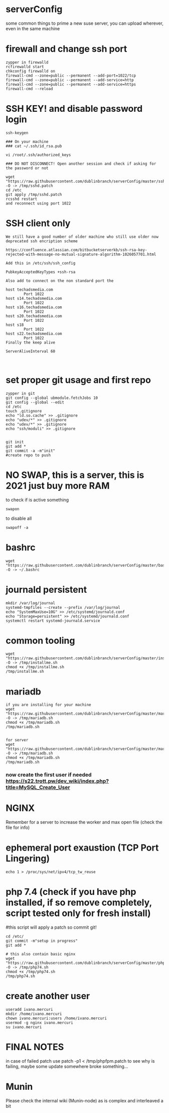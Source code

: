# serverConfig
some common things to prime a new suse server, you can upload wherever, even in the same machine


# firewall and change ssh port
```
zypper in firewalld
rcfirewalld start
chkconfig firewalld on
firewall-cmd --zone=public --permanent --add-port=1022/tcp
firewall-cmd --zone=public --permanent --add-service=http
firewall-cmd --zone=public --permanent --add-service=https
firewall-cmd --reload
```


# SSH KEY! and disable password login 

```
ssh-keygen

### On your machine
### cat ~/.ssh/id_rsa.pub 

vi /root/.ssh/authorized_keys

### DO NOT DISCONNECT! Open another session and check if asking for the password or not

wget "https://raw.githubusercontent.com/dublinbranch/serverConfig/master/sshd.patch" -O -> /tmp/sshd.patch
cd /etc 
git apply /tmp/sshd.patch
rcsshd restart 
and reconnect using port 1022
```

# SSH client only
```
We still have a good number of older machine who still use older now deprecated ssh encription scheme

https://confluence.atlassian.com/bitbucketserverkb/ssh-rsa-key-rejected-with-message-no-mutual-signature-algorithm-1026057701.html

Add this in /etc/ssh/ssh_config

PubkeyAcceptedKeyTypes +ssh-rsa

Also add to connect on the non standard port the 

host techadsmedia.com
        Port 1022
host s14.techadsmedia.com
        Port 1022
host s16.techadsmedia.com
        Port 1022
host s20.techadsmedia.com
        Port 1022
host s18
        Port 1022
host s22.techadsmedia.com
        Port 1022
Finally the keep alive 

ServerAliveInterval 60



```
# set proper git usage and first repo
```
zypper in git
git config --global ubmodule.fetchJobs 10
git config --global --edit
cd /etc
touch .gitignore
echo "ld.so.cache" >> .gitignore
echo "udev/*" >> .gitignore
echo "udev/*" >> .gitignore
echo "ssh/moduli" >> .gitignore


git init
git add *
git commit -a -m"init"
#create repo to push
```



# NO SWAP, this is a server, this is 2021 just buy more RAM
to check if is active something
 ```
swapon
 ```
to disable all
 ```
swapoff -a
 ```

# bashrc
```
wget "https://raw.githubusercontent.com/dublinbranch/serverConfig/master/bashrc" -O -> ~/.bashrc
```


# journald persistent
```
mkdir /var/log/journal
systemd-tmpfiles --create --prefix /var/log/journal
echo "SystemMaxUse=10G" >> /etc/systemd/journald.conf
echo "Storage=persistent" >> /etc/systemd/journald.conf
systemctl restart systemd-journald.service
```

# common tooling
```
wget "https://raw.githubusercontent.com/dublinbranch/serverConfig/master/installme.sh" -O -> /tmp/installme.sh
chmod +x /tmp/installme.sh
/tmp/installme.sh
```

# mariadb 
```
if you are installing for your machine 
wget "https://raw.githubusercontent.com/dublinbranch/serverConfig/master/mariadbBase.sh" -O -> /tmp/mariadb.sh
chmod +x /tmp/mariadb.sh
/tmp/mariadb.sh


for server
wget "https://raw.githubusercontent.com/dublinbranch/serverConfig/master/mariadbServer.sh" -O -> /tmp/mariadb.sh
chmod +x /tmp/mariadb.sh
/tmp/mariadb.sh
```

### now create the first user if needed https://s22.trott.pw/dev_wiki/index.php?title=MySQL_Create_User

# NGINX
Remember for a server to increase the worker and max open file (check the file for info)

# ephemeral port exaustion (TCP Port Lingering)
```
echo 1 > /proc/sys/net/ipv4/tcp_tw_reuse
```
# php 7.4 (check if you have php installed, if so remove completely, script tested only for fresh install)
#this script will apply a patch so commit git!
```
cd /etc/
git commit -m"setup in progress"
git add *

# this also contain basic nginx
wget "https://raw.githubusercontent.com/dublinbranch/serverConfig/master/php74.sh" -O -> /tmp/php74.sh
chmod +x /tmp/php74.sh
/tmp/php74.sh
```

# create another user
```
useradd ivano.mercuri
mkdir /home/ivano.mercuri
chown ivano.mercuri:users /home/ivano.mercuri
usermod -g nginx ivano.mercuri
su ivano.mercuri
```
# FINAL NOTES
in case of failed patch use 
patch -p1 < /tmp/phpfpm.patch 
to see why is failing, maybe some update somewhere broke something...

# Munin
Please check the internal wiki (Munin-node) as is complex and interleaved a bit

